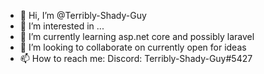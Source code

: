 - 👋 Hi, I’m @Terribly-Shady-Guy
- 👀 I’m interested in ...
- 🌱 I’m currently learning asp.net core and possibly laravel
- 💞️ I’m looking to collaborate on currently open for ideas
- 📫 How to reach me: Discord: Terribly-Shady-Guy#5427

<!---
Terribly-Shady-Guy/Terribly-Shady-Guy is a ✨ special ✨ repository because its `README.md` (this file) appears on your GitHub profile.
You can click the Preview link to take a look at your changes.
--->
